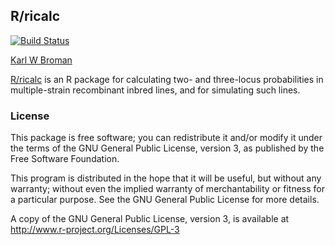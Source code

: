 ## R/ricalc

[![Build Status](https://travis-ci.org/kbroman/ricalc.png?branch=master)](https://travis-ci.org/kbroman/ricalc)

[Karl W Broman](http://kbroman.org)

[R/ricalc](https://github.com/kbroman/ricalc) is an R package for
calculating two- and three-locus probabilities in multiple-strain
recombinant inbred lines, and for simulating such lines.

### License

This package is free software; you can redistribute it and/or modify it
under the terms of the GNU General Public License, version 3, as
published by the Free Software Foundation.

This program is distributed in the hope that it will be useful, but
without any warranty; without even the implied warranty of
merchantability or fitness for a particular purpose.  See the GNU
General Public License for more details.

A copy of the GNU General Public License, version 3, is available at  
<http://www.r-project.org/Licenses/GPL-3>
